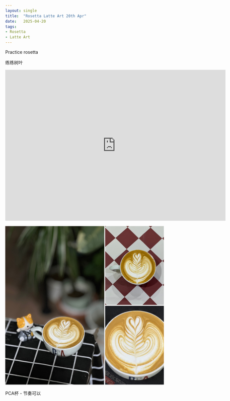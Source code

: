 ```yaml
---
layout: single
title:  "Rosetta Latte Art 20th Apr"
date:   2025-04-20
tags:
- Rosetta
- Latte Art
---
```



Practice rosetta

练练树叶


<div class="embed-container">
  <iframe
      src="https://www.youtube.com/embed/acFMD2GVKkc"
      width="700"
      height="480"
      frameborder="0"
      allowfullscreen="true">
  </iframe>
</div>



![](/assets/img/2025/04/20/FD655252-0369-49D9-B5C6-92D9EBA323EF.JPG)


PCA杯 - 节奏可以

